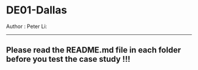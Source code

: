 # DE01-Dallas

Author : Peter Li:

--------------

Please read the README.md file in each folder before you test the case study !!!
-----------------

